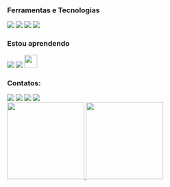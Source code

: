 ### Ferramentas e Tecnologias
<img src="https://icongr.am/devicon/html5-original.svg?size=30&color=currentColor"/>
<img src="https://icongr.am/devicon/css3-original.svg?size=30&color=currentColor"/>
<img src="https://icongr.am/devicon/javascript-original.svg?size=30&color=currentColor"/>
<img src="https://icongr.am/devicon/nodejs-original.svg?size=30&color=currentColor"/>
          
### Estou aprendendo
<img src="https://icongr.am/devicon/python-original.svg?size=30&color=currentColor"/>
<img src="https://icongr.am/devicon/android-original.svg?size=30&color=currentColor"/>
<img style="height:30px; whidth:30px;" src="https://seeklogo.com/images/F/figma-logo-E4E21D3AEA-seeklogo.com.png"/>

### Contatos:

<div>
<a href="https://www.youtube.com/zinnoberanjos" target="_blank"><img src="https://img.shields.io/badge/YouTube-FF0000?style=for-the-badge&logo=youtube&logoColor=white" target="_blank"></a>
<a href="https://www.google.com/url?sa=t&source=web&rct=j&url=https://www.instagram.com/zinnoberanjos/&ved=2ahUKEwi1962F_bz5AhWHgpUCHe2gBL8QFnoECAgQAQ&usg=AOvVaw18n2sh43l4lKIKXxh2aUI0" target="_blank"><img src="https://img.shields.io/badge/-Instagram-%23E4405F?style=for-the-badge&logo=instagram&logoColor=white" target="_blank"></a>
<a href="https://www.twitch.tv/zinnoberanjos" target="_blank"><img src="https://img.shields.io/badge/Twitch-9146FF?style=for-the-badge&logo=twitch&logoColor=white" target="_blank"></a>
<a href = "mailto:zinnoberanjos@gmail.com"><img src="https://img.shields.io/badge/Gmail-D14836?style=for-the-badge&logo=gmail&logoColor=white" target="_blank"></a>
</div>

<div>
<a href="https://github.com/zinnoberanjos">
<img height="180em" src="https://github-readme-stats.vercel.app/api/top-langs/?username=zinnoberanjos&layout=compact&langs_count=7&theme=dracula"/>
<img height="180em" src="https://github-readme-stats.vercel.app/api?username=zinnoberanjos&show_icons=true&theme=dracula&include_all_commits=true&count_private=true"/>
</div>

